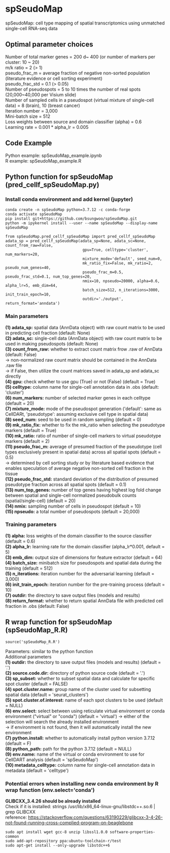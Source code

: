 # spSeudoMap  
spSeudoMap: cell type mapping of spatial transcriptomics using unmatched single-cell RNA-seq data  

## Optimal parameter choices  
  Number of total marker genes = 200 d~ 400 (or number of markers per cluster: 10 ~ 20)  
  m/k ratio = 2 (> 1)  
  pseudo_frac_m = average fraction of negative non-sorted population (literature evidence or cell sorting experiment)  
  pseudo_frac_std = 0.1 (> 0.05)  
  Number of pseudospots = 5 to 10 times the number of real spots (20,000~40,000 per Visium slide)  
  Number of sampled cells in a pseudospot (virtual mixture of single-cell data) = 8 (brain), 10 (breast cancer)  
  Iteration number = 3,000  
  Mini-batch size = 512  
  Loss weights between source and domain classifier (alpha) = 0.6  
  Learning rate = 0.001 * alpha_lr = 0.005  

## Code Example  
  Python example: spSeudoMap_example.ipynb  
  R example: spSeudoMap_example.R  

## Python function for spSeudoMap (pred_cellf_spSeudoMap.py)  
### Install conda environment and add kernel (jupyter)  
    conda create -n spSeudoMap python=3.7.12 -c conda-forge  
    conda activate spSeudoMap  
    pip install git+https://github.com/bsungwoo/spSeudoMap.git  
    python -m ipykernel install --user --name spSeudoMap --display-name spSeudoMap  

    from spSeudoMap.pred_cellf_spSeudoMap import pred_cellf_spSeudoMap  
    adata_sp = pred_cellf_spSeudoMap(adata_sp=None, adata_sc=None, count_from_raw=False,   
                                      gpu=True, celltype='cluster', num_markers=20,  
                                      mixture_mode='default', seed_num=0,  
                                      mk_ratio_fix=False, mk_ratio=2, pseudo_num_genes=40,  
                                      pseudo_frac_m=0.5, pseudo_frac_std=0.1, num_top_genes=20,  
                                      nmix=10, npseudo=20000, alpha=0.6, alpha_lr=5, emb_dim=64, 
                                      batch_size=512, n_iterations=3000, init_train_epoch=10, 
                                      outdir='./output', return_format='anndata')  

### Main parameters  
  **(1) adata_sp:** spatial data (AnnData object) with raw count matrix to be used in predicting cell fraction (default: None)    
  **(2) adata_sc:** single-cell data (AnnData object) with raw count matrix to be used in making pseudospots (default: None)  
  **(3) count_from_raw:** whether to extract count matrix frow .raw of AnnData (default: False)  
  -> non-normalized raw count matrix should be contained in the AnnData .raw file  
  -> if False, then utilize the count matrices saved in adata_sp and adata_sc directly  
  **(4) gpu:** check whether to use gpu (True) or not (False) (default = True)  
  **(5) celltype:** column name for single-cell annotation data in .obs (default: 'cluster')  
  **(6) num_markers:** number of selected marker genes in each celltype (default = 20)   
  **(7) mixture_mode:** mode of the pseudospot generation ('default': same as CellDARt, 'pseudotype': assuming exclusive cell type in spatial data)  
  **(8) seed_num:** seed to be used in random sampling (default = 0)  
  **(9) mk_ratio_fix:** whether to fix the mk_ratio when selecting the pseudotype markers (default = True)  
  **(10) mk_ratio:** ratio of number of single-cell markers to virtual pseudotype markers (default = 2)  
  **(11) pseudo_frac_m:** average of presumed fraction of the pseudotype (cell types exclusively present in spatial data) across all spatial spots (default = 0.5)  
  -> determined by cell sorting study or by literature based evidence that enables speculation of average negative non-sorted cell fraction in the tissue  
  **(12) pseudo_frac_std:** standard deviation of the distribution of presumed pseudotype fraction across all spatial spots (default = 0.1)  
  **(13) num_top_genes:** number of top genes having highest log fold change between spatial and single-cell normalized pseudobulk counts (spatial/single-cell) (default = 20)  
  **(14) nmix:** sampling number of cells in pseudospot (default = 10)  
  **(15) npseudo:** a total number of pseudospots (default = 20,000)  

### Training parameters  
  **(1) alpha:** loss weights of the domain classifier to the source classifier (default = 0.6)  
  **(2) alpha_lr:** learning rate for the domain classifier (alpha_lr*0.001, default = 5)  
  **(3) emb_dim:** output size of dimensions for feature extractor (default = 64)  
  **(4) batch_size:** minibatch size for pseudospots and spatial data during the training (default = 512)  
  **(5) n_iterations:** iteration number for the adversarial learning (default = 3,000)  
  **(6) init_train_epoch:** iteration number for the pre-training process (default = 10)  
  **(7) outdir:** the directory to save output files (models and results)  
  **(8) return_format:** whether to return spatial AnnData file with predicted cell fraction in .obs (default: False)  

## R wrap function for spSeudoMap (spSeudoMap_R.R)
    source('spSeudoMap_R.R')  

  Parameters: similar to the python function  
  Additional parameters  
  **(1) outdir:** the directory to save output files (models and results) (default = '.')  
  **(2) source.code.dir:** directory of python source code (default = '.')  
  **(3) sp_subset:** whether to subset spatial data and calculate for specific spot cluster (default = FALSE)  
  **(4) spot.cluster.name:** group name of the cluster used for subsetting spatial data (default = 'seurat_clusters')  
  **(5) spot.cluster.of.interest:** name of each spot clusters to be used (default = NULL)  
  **(6) env.select:** select between using reticulate virtual environment or conda environment ("virtual" or "conda") (default = 'virtual') 
  -> either of the selection will search the already installed environment  
  -> if environment is not found, then it will automatically install the new environment  
  **(7) python.install:** whether to automatically install python version 3.7.12 (default = F)  
  **(8) python_path:** path for the python 3.7.12 (default = NULL)  
  **(9) env.name:** name of the virtual or conda environment to use for CellDART analysis (default = 'spSeudoMap')  
  **(10) metadata_celltype:** column name for single-cell annotation data in metadata (default = 'celltype')  

### Potential errors when installing new conda environment by R wrap function (env.select='conda')
  **GLIBCXX_3.4.26 should be already installed**  
  Check if it is installed: strings /usr/lib/x86_64-linux-gnu/libstdc++.so.6 | grep GLIBCXX  
  reference: https://stackoverflow.com/questions/63190229/glibcxx-3-4-26-not-found-running-cross-complied-program-on-beaglebone  

    sudo apt install wget gcc-8 unzip libssl1.0.0 software-properties-common  
    sudo add-apt-repository ppa:ubuntu-toolchain-r/test  
    sudo apt-get install --only-upgrade libstdc++6  



